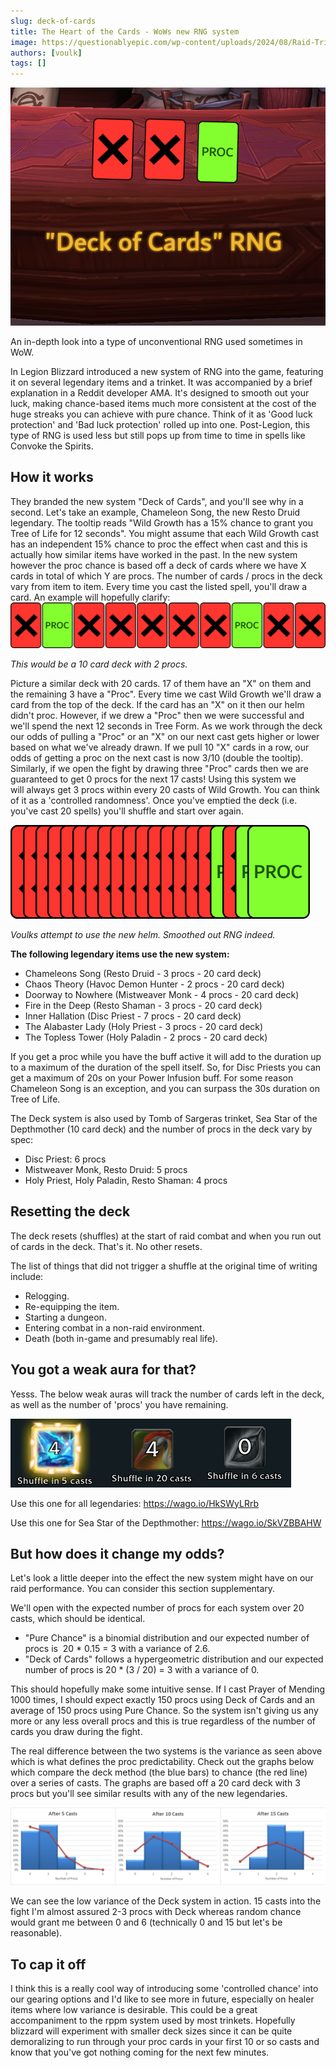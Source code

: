 ```yaml
---
slug: deck-of-cards
title: The Heart of the Cards - WoWs new RNG system
image: https://questionablyepic.com/wp-content/uploads/2024/08/Raid-Trinkets.png
authors: [voulk]
tags: []
---
```


![Deck of Cards RNG](.\DoC-RNG-1.png)

An in-depth look into a type of unconventional RNG used sometimes in WoW.


<!-- truncate -->


In Legion Blizzard introduced a new system of RNG into the game, featuring it on several legendary items and a trinket. It was accompanied by a brief explanation in a Reddit developer AMA. It's designed to smooth out your luck, making chance-based items much more consistent at the cost of the huge streaks you can achieve with pure chance. Think of it as 'Good luck protection' and 'Bad luck protection' rolled up into one. Post-Legion, this type of RNG is used less but still pops up from time to time in spells like <WH>Convoke the Spirits</WH>.




## How it works

They branded the new system "Deck of Cards", and you'll see why in a second. Let's take an example, Chameleon Song, the new Resto Druid legendary. The tooltip reads "Wild Growth has a 15% chance to grant you Tree of Life for 12 seconds". You might assume that each Wild Growth cast has an independent 15% chance to proc the effect when cast and this is actually how similar items have worked in the past. In the new system however the proc chance is based off a deck of cards where we have X cards in total of which Y are procs. The number of cards / procs in the deck vary from item to item. Every time you cast the listed spell, you'll draw a card. An example will hopefully clarify:
![Example Deck](.\Deck-10.png)

*This would be a 10 card deck with 2 procs.*




Picture a similar deck with 20 cards. 17 of them have an "X" on them and the remaining 3 have a "Proc". Every time we cast Wild Growth we'll draw a card from the top of the deck. If the card has an "X" on it then our helm didn't proc. However, if we drew a "Proc" then we were successful and we'll spend the next 12 seconds in Tree Form. As we work through the deck our odds of pulling a "Proc" or an "X" on our next cast gets higher or lower based on what we've already drawn. If we pull 10 "X" cards in a row, our odds of getting a proc on the next cast is now 3/10 (double the tooltip). Similarly, if we open the fight by drawing three "Proc" cards then we are guaranteed to get 0 procs for the next 17 casts! Using this system we will always get 3 procs within every 20 casts of Wild Growth. You can think of it as a 'controlled randomness'. Once you've emptied the deck (i.e. you've cast 20 spells) you'll shuffle and start over again.

![Helm Example](.\BestRNG.png)

*Voulks attempt to use the new helm. Smoothed out RNG indeed.*




**The following legendary items use the new system:**
- Chameleons Song (Resto Druid - 3 procs - 20 card deck)
- Chaos Theory (Havoc Demon Hunter - 2 procs - 20 card deck)
- Doorway to Nowhere (Mistweaver Monk - 4 procs - 20 card deck)
- Fire in the Deep (Resto Shaman - 3 procs - 20 card deck)
- Inner Hallation (Disc Priest - 7 procs - 20 card deck)
- The Alabaster Lady (Holy Priest - 3 procs - 20 card deck)
- The Topless Tower (Holy Paladin - 2 procs - 20 card deck)

If you get a proc while you have the buff active it will add to the duration up to a maximum of the duration of the spell itself. So, for Disc Priests you can get a maximum of 20s on your Power Infusion buff. For some reason Chameleon Song is an exception, and you can surpass the 30s duration on Tree of Life.

The Deck system is also used by Tomb of Sargeras trinket, Sea Star of the Depthmother (10 card deck) and the number of procs in the deck vary by spec:

- Disc Priest: 6 procs
- Mistweaver Monk, Resto Druid: 5 procs
- Holy Priest, Holy Paladin, Resto Shaman: 4 procs


## Resetting the deck

The deck resets (shuffles) at the start of raid combat and when you run out of cards in the deck. That's it. No other resets.

The list of things that did not trigger a shuffle at the original time of writing include:
- Relogging.
- Re-equipping the item.
- Starting a dungeon.
- Entering combat in a non-raid environment.
- Death (both in-game and presumably real life).


## You got a weak aura for that?

Yesss. The below weak auras will track the number of cards left in the deck, as well as the number of 'procs' you have remaining.

![WA Trackers](.\Item-Trackers.png)

Use this one for all legendaries: https://wago.io/HkSWyLRrb

Use this one for Sea Star of the Depthmother: https://wago.io/SkVZBBAHW


## But how does it change my odds?

Let's look a little deeper into the effect the new system might have on our raid performance. You can consider this section supplementary.

We'll open with the expected number of procs for each system over 20 casts, which should be identical.
- "Pure Chance" is a binomial distribution and our expected number of procs is  20 * 0.15 = 3 with a variance of 2.6.
- "Deck of Cards" follows a hypergeometric distribution and our expected number of procs is 20 * (3 / 20) = 3 with a variance of 0.

This should hopefully make some intuitive sense. If I cast Prayer of Mending 1000 times, I should expect exactly 150 procs using Deck of Cards and an average of 150 procs using Pure Chance. So the system isn't giving us any more or any less overall procs and this is true regardless of the number of cards you draw during the fight.




The real difference between the two systems is the variance as seen above which is what defines the proc predictability. Check out the graphs below which compare the deck method (the blue bars) to chance (the red line) over a series of casts. The graphs are based off a 20 card deck with 3 procs but you'll see similar results with any of the new legendaries.

![Deck vs Chance](.\Deck-vs-Chance-distribution.png)

We can see the low variance of the Deck system in action. 15 casts into the fight I'm almost assured 2-3 procs with Deck whereas random chance would grant me between 0 and 6 (technically 0 and 15 but let's be reasonable).




## To cap it off

I think this is a really cool way of introducing some 'controlled chance' into our gearing options and I'd like to see more in future, especially on healer items where low variance is desirable. This could be a great accompaniment to the rppm system used by most trinkets. Hopefully blizzard will experiment with smaller deck sizes since it can be quite demoralizing to run through your proc cards in your first 10 or so casts and know that you've got nothing coming for the next few minutes.
